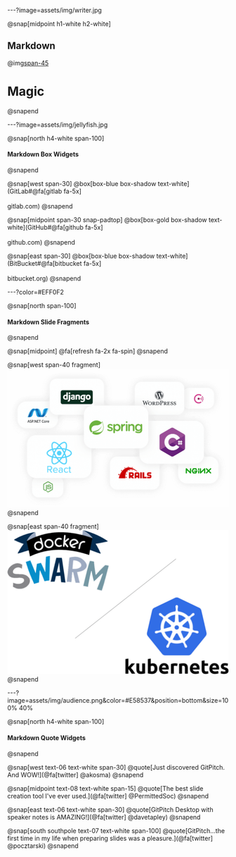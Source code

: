 ---?image=assets/img/writer.jpg

@snap[midpoint h1-white h2-white]
## Markdown
@img[span-45](assets/img/markdown.png)
# Magic
@snapend

---?image=assets/img/jellyfish.jpg

@snap[north h4-white span-100]
#### Markdown Box Widgets
@snapend

@snap[west span-30]
@box[box-blue box-shadow text-white](GitLab#@fa[gitlab fa-5x]<br><br>gitlab.com)
@snapend

@snap[midpoint span-30 snap-padtop]
@box[box-gold box-shadow text-white](GitHub#@fa[github fa-5x]<br><br>github.com)
@snapend

@snap[east span-30]
@box[box-blue box-shadow text-white](BitBucket#@fa[bitbucket fa-5x]<br><br>bitbucket.org)
@snapend

---?color=#EFF0F2

@snap[north span-100]
#### Markdown Slide Fragments
@snapend

@snap[midpoint]
@fa[refresh fa-2x fa-spin]
@snapend

@snap[west span-40 fragment]
![](assets/img/devenv.png)
@snapend

@snap[east span-40 fragment]
![](assets/img/devdeploy.png)
@snapend

---?image=assets/img/audience.png&color=#E58537&position=bottom&size=100% 40%

@snap[north h4-white span-100]
#### Markdown Quote Widgets
@snapend

@snap[west text-06 text-white span-30]
@quote[Just discovered GitPitch. And WOW!](@fa[twitter] @akosma)
@snapend

@snap[midpoint text-08 text-white span-15]
@quote[The best slide creation tool I've ever used.](@fa[twitter] @PermittedSoc)
@snapend

@snap[east text-06 text-white span-30]
@quote[GitPitch Desktop with speaker notes is AMAZING!](@fa[twitter] @davetapley)
@snapend

@snap[south southpole text-07 text-white span-100]
@quote[GitPitch...the first time in my life when preparing slides was a pleasure.](@fa[twitter] @pocztarski)
@snapend
